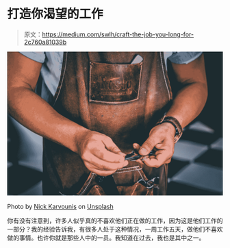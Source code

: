 # 打造你渴望的工作

> 原文：<https://medium.com/swlh/craft-the-job-you-long-for-2c760a81039b>

![](img/0439e7c6ae92dfdab3abe623cbd28922.png)

Photo by [Nick Karvounis](https://unsplash.com/photos/XcLQN-2R9CM?utm_source=unsplash&utm_medium=referral&utm_content=creditCopyText) on [Unsplash](https://unsplash.com/search/photos/craftsman?utm_source=unsplash&utm_medium=referral&utm_content=creditCopyText)

你有没有注意到，许多人似乎真的不喜欢他们正在做的工作，因为这是他们工作的一部分？我的经验告诉我，有很多人处于这种情况，一周工作五天，做他们不喜欢做的事情。也许你就是那些人中的一员。我知道在过去，我也是其中之一。